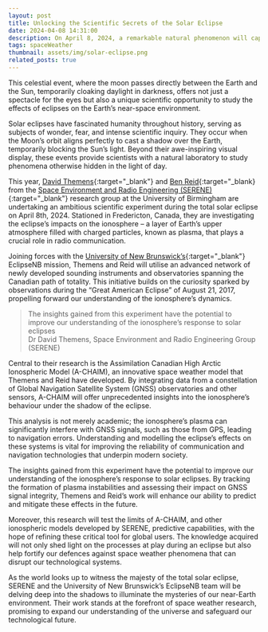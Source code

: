 ```yaml
---
layout: post
title: Unlocking the Scientific Secrets of the Solar Eclipse
date: 2024-04-08 14:31:00
description: On April 8, 2024, a remarkable natural phenomenon will captivate the world – a total solar eclipse.
tags: spaceWeather
thumbnail: assets/img/solar-eclipse.png
related_posts: true
---
```


This celestial event, where the moon passes directly between the Earth and the Sun, temporarily cloaking daylight in darkness, offers not just a spectacle for the eyes but also a unique scientific opportunity to study the effects of eclipses on the Earth’s near-space environment.

Solar eclipses have fascinated humanity throughout history, serving as subjects of wonder, fear, and intense scientific inquiry. They occur when the Moon’s orbit aligns perfectly to cast a shadow over the Earth, temporarily blocking the Sun’s light. Beyond their awe-inspiring visual display, these events provide scientists with a natural laboratory to study phenomena otherwise hidden in the light of day.

This year, [David Themens](https://serene.bham.ac.uk/group/people/david-themens/){:target="\_blank"} and [Ben Reid](https://serene.bham.ac.uk/group/people/ben-reid/){:target="\_blank} from the [Space Environment and Radio Engineering (SERENE)](https://serene.bham.ac.uk/){:target="\_blank"} research group at the University of Birmingham are undertaking an ambitious scientific experiment during the total solar eclipse on April 8th, 2024. Stationed in Fredericton, Canada, they are investigating the eclipse’s impacts on the ionosphere – a layer of Earth’s upper atmosphere filled with charged particles, known as plasma, that plays a crucial role in radio communication.

Joining forces with the [University of New Brunswick’s](https://www.unb.ca/){:target="\_blank"} EclipseNB mission, Themens and Reid will utilise an advanced network of newly developed sounding instruments and observatories spanning the Canadian path of totality. This initiative builds on the curiosity sparked by observations during the “Great American Eclipse” of August 21, 2017, propelling forward our understanding of the ionosphere’s dynamics.

> The insights gained from this experiment have the potential to improve our understanding of the ionosphere’s response to solar eclipses  
> Dr David Themens, Space Environment and Radio Engineering Group (SERENE)

Central to their research is the Assimilation Canadian High Arctic Ionospheric Model (A-CHAIM), an innovative space weather model that Themens and Reid have developed. By integrating data from a constellation of Global Navigation Satellite System (GNSS) observatories and other sensors, A-CHAIM will offer unprecedented insights into the ionosphere’s behaviour under the shadow of the eclipse.

This analysis is not merely academic; the ionosphere’s plasma can significantly interfere with GNSS signals, such as those from GPS, leading to navigation errors. Understanding and modelling the eclipse’s effects on these systems is vital for improving the reliability of communication and navigation technologies that underpin modern society.

The insights gained from this experiment have the potential to improve our understanding of the ionosphere’s response to solar eclipses. By tracking the formation of plasma instabilities and assessing their impact on GNSS signal integrity, Themens and Reid’s work will enhance our ability to predict and mitigate these effects in the future.

Moreover, this research will test the limits of A-CHAIM, and other ionospheric models developed by SERENE, predictive capabilities, with the hope of refining these critical tool for global users. The knowledge acquired will not only shed light on the processes at play during an eclipse but also help fortify our defences against space weather phenomena that can disrupt our technological systems.

As the world looks up to witness the majesty of the total solar eclipse, SERENE and the University of New Brunswick’s EclipseNB team will be delving deep into the shadows to illuminate the mysteries of our near-Earth environment. Their work stands at the forefront of space weather research, promising to expand our understanding of the universe and safeguard our technological future.
